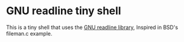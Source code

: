 # GNU readline tiny shell

This is a tiny shell that uses the [GNU readline library](https://docs.freebsd.org/info/readline/readline.pdf), Inspired in BSD's fileman.c example.